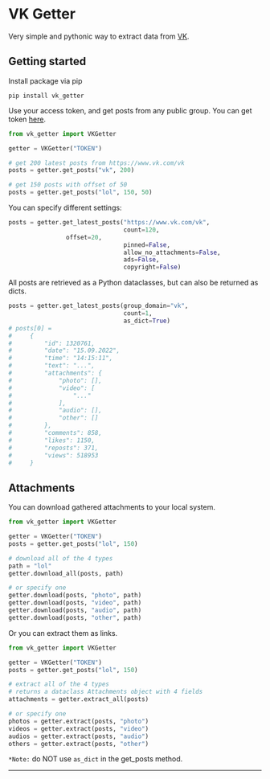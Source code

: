 # VK Getter

Very simple and pythonic way to extract data from [VK](https://vk.com).

## Getting started

Install package via pip

```
pip install vk_getter
```

Use your access token, and get posts from any public group. You can get token [here](https://vkhost.github.io/).

```python
from vk_getter import VKGetter

getter = VKGetter("TOKEN")

# get 200 latest posts from https://www.vk.com/vk
posts = getter.get_posts("vk", 200) 

# get 150 posts with offset of 50
posts = getter.get_posts("lol", 150, 50)
```

You can specify different settings:

```python
posts = getter.get_latest_posts("https://www.vk.com/vk",
                                count=120,
				offset=20,
                                pinned=False,
                                allow_no_attachments=False,
                                ads=False,
                                copyright=False)
```

All posts are retrieved as a Python dataclasses, but can also be returned as dicts.

```python
posts = getter.get_latest_posts(group_domain="vk",
                                count=1,
                                as_dict=True)
# posts[0] = 
#     {
#         "id": 1320761,
#         "date": "15.09.2022",
#         "time": "14:15:11",
#         "text": "...",
#         "attachments": {
#             "photo": [],
#             "video": [
#                 "..."
#             ],
#             "audio": [],
#             "other": []
#         },
#         "comments": 858,
#         "likes": 1150,
#         "reposts": 371,
#         "views": 518953
#     }

```

## Attachments

You can download gathered attachments to your local system.

```python
from vk_getter import VKGetter

getter = VKGetter("TOKEN")
posts = getter.get_posts("lol", 150)

# download all of the 4 types
path = "lol"
getter.download_all(posts, path)

# or specify one
getter.download(posts, "photo", path)
getter.download(posts, "video", path)
getter.download(posts, "audio", path)
getter.download(posts, "other", path)
```

Or you can extract them as links.

```python
from vk_getter import VKGetter

getter = VKGetter("TOKEN")
posts = getter.get_posts("lol", 150)

# extract all of the 4 types
# returns a dataclass Attachments object with 4 fields
attachments = getter.extract_all(posts)

# or specify one
photos = getter.extract(posts, "photo")
videos = getter.extract(posts, "video")
audios = getter.extract(posts, "audio")
others = getter.extract(posts, "other")
```

`*Note:` do NOT use `as_dict` in the get_posts method.

---
